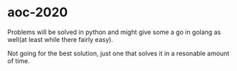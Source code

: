 # aoc-2020

 Problems will be solved in python and might give some a go in golang as well(at least while there fairly easy).

 Not going for the best solution, just one that solves it in a resonable amount of time.
